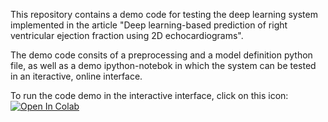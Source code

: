 This repository contains a demo code for testing the deep learning system implemented in the article "Deep learning-based prediction of right ventricular ejection fraction using 2D echocardiograms".

The demo code consits of a preprocessing and a model definition python file, as well as a demo ipython-notebok in which the system can be tested in an iteractive, online interface.

To run the code demo in the interactive interface, click on this icon: [![Open In Colab](https://colab.research.google.com/assets/colab-badge.svg)](https://colab.research.google.com/github/mr-BM/RVEnet-demo/blob/master/demo.ipynb)
